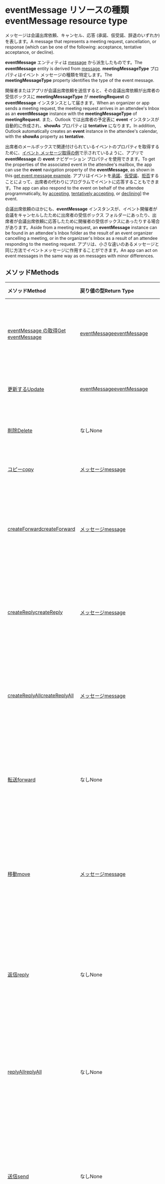 # <a name="eventmessage-resource-type"></a><span data-ttu-id="08d75-101">eventMessage リソースの種類</span><span class="sxs-lookup"><span data-stu-id="08d75-101">eventMessage resource type</span></span>

<span data-ttu-id="08d75-102">メッセージは会議出席依頼、キャンセル、応答 (承諾、仮受諾、辞退のいずれか) を表します。</span><span class="sxs-lookup"><span data-stu-id="08d75-102">A message that represents a meeting request, cancellation, or response (which can be one of the following: acceptance, tentative acceptance, or decline).</span></span>

<span data-ttu-id="08d75-103">**eventMessage** エンティティは [message](message.md) から派生したものです。</span><span class="sxs-lookup"><span data-stu-id="08d75-103">The **eventMessage** entity is derived from [message](message.md).</span></span> <span data-ttu-id="08d75-104">**meetingMessageType** プロパティはイベント メッセージの種類を特定します。</span><span class="sxs-lookup"><span data-stu-id="08d75-104">The **meetingMessageType** property identifies the type of the event message.</span></span>

<span data-ttu-id="08d75-105">開催者またはアプリが会議出席依頼を送信すると、その会議出席依頼が出席者の受信ボックスに **meetingMessageType** が **meetingRequest** の **eventMessage** インスタンスとして届きます。</span><span class="sxs-lookup"><span data-stu-id="08d75-105">When an organizer or app sends a meeting request, the meeting request arrives in an attendee's Inbox as an **eventMessage** instance with the **meetingMessageType** of **meetingRequest**.</span></span> <span data-ttu-id="08d75-106">また、Outlook では出席者の予定表に **event** インスタンスが自動的に作成され、**showAs** プロパティは **tentative** になります。</span><span class="sxs-lookup"><span data-stu-id="08d75-106">In addition, Outlook automatically creates an **event** instance in the attendee's calendar, with the **showAs** property as **tentative**.</span></span> 

<span data-ttu-id="08d75-107">出席者のメールボックスで関連付けられているイベントのプロパティを取得するために、[イベント メッセージ取得の例](../api/eventmessage_get.md#request-2)で示されているように、アプリで **eventMessage** の **event** ナビゲーション プロパティを使用できます。</span><span class="sxs-lookup"><span data-stu-id="08d75-107">To get the properties of the associated event in the attendee's mailbox, the app can use the **event** navigation property of the **eventMessage**, as shown in this [get event message example](../api/eventmessage_get.md#request-2).</span></span> <span data-ttu-id="08d75-108">アプリはイベントを[承諾](../api/event_accept.md)、[仮受諾](../api/event_tentativelyaccept.md)、[拒否](../api/event_decline.md)することによって、出席者の代わりにプログラムでイベントに応答することもできます。</span><span class="sxs-lookup"><span data-stu-id="08d75-108">The app can also respond to the event on behalf of the attendee programmatically, by [accepting](../api/event_accept.md), [tentatively accepting](../api/event_tentativelyaccept.md), or [declining](../api/event_decline.md)] the event.</span></span>

<span data-ttu-id="08d75-109">会議出席依頼のほかにも、**eventMessage** インスタンスが、イベント開催者が会議をキャンセルしたために出席者の受信ボックス フォルダーにあったり、出席者が会議出席依頼に応答したために開催者の受信ボックスにあったりする場合があります。</span><span class="sxs-lookup"><span data-stu-id="08d75-109">Aside from a meeting request, an **eventMessage** instance can be found in an attendee's Inbox folder as the result of an event organizer cancelling a meeting, or in the organizser's Inbox as a result of an attendee responding to the meeting request.</span></span> <span data-ttu-id="08d75-110">アプリは、小さな違いのあるメッセージと同じ方法でイベントメッセージに作用することができます。</span><span class="sxs-lookup"><span data-stu-id="08d75-110">An app can act on event messages in the same way as on messages with minor differences.</span></span>

## <a name="methods"></a><span data-ttu-id="08d75-111">メソッド</span><span class="sxs-lookup"><span data-stu-id="08d75-111">Methods</span></span>

| <span data-ttu-id="08d75-112">メソッド</span><span class="sxs-lookup"><span data-stu-id="08d75-112">Method</span></span>       | <span data-ttu-id="08d75-113">戻り値の型</span><span class="sxs-lookup"><span data-stu-id="08d75-113">Return Type</span></span>  |<span data-ttu-id="08d75-114">説明</span><span class="sxs-lookup"><span data-stu-id="08d75-114">Description</span></span>|
|:---------------|:--------|:----------|
|[<span data-ttu-id="08d75-115">eventMessage の取得</span><span class="sxs-lookup"><span data-stu-id="08d75-115">Get eventMessage</span></span>](../api/eventmessage_get.md) | [<span data-ttu-id="08d75-116">eventMessage</span><span class="sxs-lookup"><span data-stu-id="08d75-116">eventMessage</span></span>](eventmessage.md) |<span data-ttu-id="08d75-117">eventMessage オブジェクトのプロパティとリレーションシップを読み取ります。</span><span class="sxs-lookup"><span data-stu-id="08d75-117">Read properties and relationships of eventMessage object.</span></span>|
|[<span data-ttu-id="08d75-118">更新する</span><span class="sxs-lookup"><span data-stu-id="08d75-118">Update</span></span>](../api/eventmessage_update.md) | [<span data-ttu-id="08d75-119">eventMessage</span><span class="sxs-lookup"><span data-stu-id="08d75-119">eventMessage</span></span>](eventmessage.md)  |<span data-ttu-id="08d75-120">eventMessage オブジェクトを更新します。</span><span class="sxs-lookup"><span data-stu-id="08d75-120">Update eventMessage object.</span></span> |
|[<span data-ttu-id="08d75-121">削除</span><span class="sxs-lookup"><span data-stu-id="08d75-121">Delete</span></span>](../api/message_delete.md) | <span data-ttu-id="08d75-122">なし</span><span class="sxs-lookup"><span data-stu-id="08d75-122">None</span></span> |<span data-ttu-id="08d75-123">eventMessage オブジェクトを削除します。</span><span class="sxs-lookup"><span data-stu-id="08d75-123">Delete eventMessage object.</span></span> |
|[<span data-ttu-id="08d75-124">コピー</span><span class="sxs-lookup"><span data-stu-id="08d75-124">copy</span></span>](../api/message_copy.md)|[<span data-ttu-id="08d75-125">メッセージ</span><span class="sxs-lookup"><span data-stu-id="08d75-125">message</span></span>](message.md)|<span data-ttu-id="08d75-126">メッセージをフォルダーにコピーします。</span><span class="sxs-lookup"><span data-stu-id="08d75-126">Copy a message to a folder.</span></span>|
|[<span data-ttu-id="08d75-127">createForward</span><span class="sxs-lookup"><span data-stu-id="08d75-127">createForward</span></span>](../api/message_createforward.md)|[<span data-ttu-id="08d75-128">メッセージ</span><span class="sxs-lookup"><span data-stu-id="08d75-128">message</span></span>](message.md)|<span data-ttu-id="08d75-p105">転送メッセージの下書きを作成します。その後、下書きを[更新](../api/message_update.md)または[送信](../api/message_send.md)できます。</span><span class="sxs-lookup"><span data-stu-id="08d75-p105">Create a draft of the Forward message. You can then [update](../api/message_update.md) or [send](../api/message_send.md) the draft.</span></span>|
|[<span data-ttu-id="08d75-131">createReply</span><span class="sxs-lookup"><span data-stu-id="08d75-131">createReply</span></span>](../api/message_createreply.md)|[<span data-ttu-id="08d75-132">メッセージ</span><span class="sxs-lookup"><span data-stu-id="08d75-132">message</span></span>](message.md)|<span data-ttu-id="08d75-p106">返信メッセージの下書きを作成します。その後、下書きを[更新](../api/message_update.md)または[送信](../api/message_send.md)できます。</span><span class="sxs-lookup"><span data-stu-id="08d75-p106">Create a draft of the Reply message. You can then [update](../api/message_update.md) or [send](../api/message_send.md) the draft.</span></span>|
|[<span data-ttu-id="08d75-135">createReplyAll</span><span class="sxs-lookup"><span data-stu-id="08d75-135">createReplyAll</span></span>](../api/message_createreplyall.md)|[<span data-ttu-id="08d75-136">メッセージ</span><span class="sxs-lookup"><span data-stu-id="08d75-136">message</span></span>](message.md)|<span data-ttu-id="08d75-p107">全員に返信メッセージの下書きを作成します。その後、下書きを[更新](../api/message_update.md)または[送信](../api/message_send.md)できます。</span><span class="sxs-lookup"><span data-stu-id="08d75-p107">Create a draft of the Reply All message. You can then [update](../api/message_update.md) or [send](../api/message_send.md) the draft.</span></span>|
|[<span data-ttu-id="08d75-139">転送</span><span class="sxs-lookup"><span data-stu-id="08d75-139">forward</span></span>](../api/message_forward.md)|<span data-ttu-id="08d75-140">なし</span><span class="sxs-lookup"><span data-stu-id="08d75-140">None</span></span>|<span data-ttu-id="08d75-p108">メッセージを転送します。その後、メッセージは送信済みアイテム フォルダーに保存されます。</span><span class="sxs-lookup"><span data-stu-id="08d75-p108">Forward a message. The message is then saved in the Sent Items folder.</span></span>|
|[<span data-ttu-id="08d75-143">移動</span><span class="sxs-lookup"><span data-stu-id="08d75-143">move</span></span>](../api/message_move.md)|[<span data-ttu-id="08d75-144">メッセージ</span><span class="sxs-lookup"><span data-stu-id="08d75-144">message</span></span>](message.md)|<span data-ttu-id="08d75-p109">メッセージをフォルダーに移動します。これにより、宛先フォルダーにメッセージの新しいコピーが作成されます。</span><span class="sxs-lookup"><span data-stu-id="08d75-p109">Move a message to a folder. This creates a new copy of the message in the destination folder.</span></span>|
|[<span data-ttu-id="08d75-147">返信</span><span class="sxs-lookup"><span data-stu-id="08d75-147">reply</span></span>](../api/message_reply.md)|<span data-ttu-id="08d75-148">なし</span><span class="sxs-lookup"><span data-stu-id="08d75-148">None</span></span>|<span data-ttu-id="08d75-p110">メッセージの送信者に返信します。その後、メッセージは送信済みアイテム フォルダーに保存されます。</span><span class="sxs-lookup"><span data-stu-id="08d75-p110">Reply to the sender of a message. The message is then saved in the Sent Items folder.</span></span>|
|[<span data-ttu-id="08d75-151">replyAll</span><span class="sxs-lookup"><span data-stu-id="08d75-151">replyAll</span></span>](../api/message_replyall.md)|<span data-ttu-id="08d75-152">なし</span><span class="sxs-lookup"><span data-stu-id="08d75-152">None</span></span>|<span data-ttu-id="08d75-p111">メッセージの受信者すべてに返信します。その後、メッセージは送信済みアイテム フォルダーに保存されます。</span><span class="sxs-lookup"><span data-stu-id="08d75-p111">Reply to all recipients of a message. The message is then saved in the Sent Items folder.</span></span>|
|[<span data-ttu-id="08d75-155">送信</span><span class="sxs-lookup"><span data-stu-id="08d75-155">send</span></span>](../api/message_send.md)|<span data-ttu-id="08d75-156">なし</span><span class="sxs-lookup"><span data-stu-id="08d75-156">None</span></span>|<span data-ttu-id="08d75-p112">以前に作成したメッセージの下書きを送信します。その後、メッセージは送信済みアイテム フォルダーに保存されます。</span><span class="sxs-lookup"><span data-stu-id="08d75-p112">Sends a previously created message draft. The message is then saved in the Sent Items folder.</span></span>|
|<span data-ttu-id="08d75-159">**添付ファイル**</span><span class="sxs-lookup"><span data-stu-id="08d75-159">**Attachments**</span></span>| | |
|[<span data-ttu-id="08d75-160">添付ファイルを一覧表示する</span><span class="sxs-lookup"><span data-stu-id="08d75-160">List attachments</span></span>](../api/eventmessage_list_attachments.md) |<span data-ttu-id="08d75-161">[attachment](attachment.md) コレクション</span><span class="sxs-lookup"><span data-stu-id="08d75-161">[attachment](attachment.md) collection</span></span>| <span data-ttu-id="08d75-162">eventMessage のすべての添付ファイルを取得します。</span><span class="sxs-lookup"><span data-stu-id="08d75-162">Get all attachments on an eventMessage.</span></span>|
|[<span data-ttu-id="08d75-163">添付ファイルを追加する</span><span class="sxs-lookup"><span data-stu-id="08d75-163">Add attachment</span></span>](../api/eventmessage_post_attachments.md) |[<span data-ttu-id="08d75-164">添付ファイル</span><span class="sxs-lookup"><span data-stu-id="08d75-164">attachment</span></span>](attachment.md)| <span data-ttu-id="08d75-165">添付ファイル コレクションへの投稿により、eventMessage に新しい添付ファイルを追加します。</span><span class="sxs-lookup"><span data-stu-id="08d75-165">Add a new attachment to an eventMessage by posting to the attachments collection.</span></span>|
|<span data-ttu-id="08d75-166">**オープン拡張機能**</span><span class="sxs-lookup"><span data-stu-id="08d75-166">**Open extensions**</span></span>| | |
|[<span data-ttu-id="08d75-167">オープン拡張機能を作成する</span><span class="sxs-lookup"><span data-stu-id="08d75-167">Create open extension</span></span>](../api/opentypeextension_post_opentypeextension.md) |[<span data-ttu-id="08d75-168">openTypeExtension</span><span class="sxs-lookup"><span data-stu-id="08d75-168">openTypeExtension</span></span>](opentypeextension.md)| <span data-ttu-id="08d75-169">オープン拡張機能を作成し、リソースの新規または既存のインスタンスのカスタム プロパティを追加します。</span><span class="sxs-lookup"><span data-stu-id="08d75-169">Create an open extension and add custom properties in a new or existing instance of a resource.</span></span>|
|[<span data-ttu-id="08d75-170">オープン拡張機能を取得する</span><span class="sxs-lookup"><span data-stu-id="08d75-170">Get open extension</span></span>](../api/opentypeextension_get.md) |<span data-ttu-id="08d75-171">[openTypeExtension](opentypeextension.md) コレクション</span><span class="sxs-lookup"><span data-stu-id="08d75-171">[openTypeExtension](opentypeextension.md) collection</span></span>| <span data-ttu-id="08d75-172">名前や完全修飾名によって識別されたオープン拡張機能オブジェクトを 1 つまたは複数取得します。</span><span class="sxs-lookup"><span data-stu-id="08d75-172">Get an open extension object or objects identified by name or fully qualified name.</span></span>|
|<span data-ttu-id="08d75-173">**拡張プロパティ**</span><span class="sxs-lookup"><span data-stu-id="08d75-173">**Extended properties**</span></span>| | |
|[<span data-ttu-id="08d75-174">単一値の拡張プロパティを作成する</span><span class="sxs-lookup"><span data-stu-id="08d75-174">Create single-value extended property</span></span>](../api/singlevaluelegacyextendedproperty_post_singlevalueextendedproperties.md) |[<span data-ttu-id="08d75-175">eventMessage</span><span class="sxs-lookup"><span data-stu-id="08d75-175">eventMessage</span></span>](eventMessage.md)  |<span data-ttu-id="08d75-176">新規または既存の eventMessage に、1 つ以上の単一値の拡張プロパティを作成します。</span><span class="sxs-lookup"><span data-stu-id="08d75-176">Create one or more single-value extended properties in a new or existing eventMessage.</span></span>   |
|[<span data-ttu-id="08d75-177">単一値の拡張プロパティを持つ eventMessage の取得</span><span class="sxs-lookup"><span data-stu-id="08d75-177">Get eventMessage with single-value extended property</span></span>](../api/singlevaluelegacyextendedproperty_get.md)  | [<span data-ttu-id="08d75-178">eventMessage</span><span class="sxs-lookup"><span data-stu-id="08d75-178">eventMessage</span></span>](eventMessage.md) | <span data-ttu-id="08d75-179">または `$filter` を使用して、単一値の拡張プロパティを含む eventMessage を取得します。`$expand`</span><span class="sxs-lookup"><span data-stu-id="08d75-179">Get eventMessages that contain a single-value extended property by using `$expand` or `$filter`.</span></span> |
|[<span data-ttu-id="08d75-180">複数値の拡張プロパティを作成する</span><span class="sxs-lookup"><span data-stu-id="08d75-180">Create multi-value extended property</span></span>](../api/multivaluelegacyextendedproperty_post_multivalueextendedproperties.md) | [<span data-ttu-id="08d75-181">eventMessage</span><span class="sxs-lookup"><span data-stu-id="08d75-181">eventMessage</span></span>](eventMessage.md) | <span data-ttu-id="08d75-182">新規または既存の eventMessage に、1 つ以上の複数値の拡張プロパティを作成します。</span><span class="sxs-lookup"><span data-stu-id="08d75-182">Create one or more multi-value extended properties in a new or existing eventMessage.</span></span>  |
|[<span data-ttu-id="08d75-183">複数値の拡張プロパティを持つ eventMessage の取得</span><span class="sxs-lookup"><span data-stu-id="08d75-183">Get eventMessage with multi-value extended property</span></span>](../api/multivaluelegacyextendedproperty_get.md)  | [<span data-ttu-id="08d75-184">eventMessage</span><span class="sxs-lookup"><span data-stu-id="08d75-184">eventMessage</span></span>](eventMessage.md) | <span data-ttu-id="08d75-185">を使用して、複数値の拡張プロパティを含む eventMessage を取得します。`$expand`</span><span class="sxs-lookup"><span data-stu-id="08d75-185">Get an eventMessage that contains a multi-value extended property by using `$expand`.</span></span> |

## <a name="properties"></a><span data-ttu-id="08d75-186">プロパティ</span><span class="sxs-lookup"><span data-stu-id="08d75-186">Properties</span></span>
| <span data-ttu-id="08d75-187">プロパティ</span><span class="sxs-lookup"><span data-stu-id="08d75-187">Property</span></span>     | <span data-ttu-id="08d75-188">タイプ</span><span class="sxs-lookup"><span data-stu-id="08d75-188">Type</span></span>   |<span data-ttu-id="08d75-189">説明</span><span class="sxs-lookup"><span data-stu-id="08d75-189">Description</span></span>|
|:---------------|:--------|:----------|
|<span data-ttu-id="08d75-190">bccRecipients</span><span class="sxs-lookup"><span data-stu-id="08d75-190">bccRecipients</span></span>|<span data-ttu-id="08d75-191">[recipient](recipient.md) コレクション</span><span class="sxs-lookup"><span data-stu-id="08d75-191">[recipient](recipient.md) collection</span></span>|<span data-ttu-id="08d75-192">メッセージの BCC 受信者。</span><span class="sxs-lookup"><span data-stu-id="08d75-192">The Bcc: recipients for the message.</span></span>|
|<span data-ttu-id="08d75-193">本文</span><span class="sxs-lookup"><span data-stu-id="08d75-193">body</span></span>|[<span data-ttu-id="08d75-194">itemBody</span><span class="sxs-lookup"><span data-stu-id="08d75-194">itemBody</span></span>](itembody.md)|<span data-ttu-id="08d75-p113">メッセージの本文。HTML 形式またはテキスト形式にできます。</span><span class="sxs-lookup"><span data-stu-id="08d75-p113">The body of the message. It can be in HTML or text format.</span></span>|
|<span data-ttu-id="08d75-197">bodyPreview</span><span class="sxs-lookup"><span data-stu-id="08d75-197">bodyPreview</span></span>|<span data-ttu-id="08d75-198">文字列</span><span class="sxs-lookup"><span data-stu-id="08d75-198">String</span></span>|<span data-ttu-id="08d75-p114">メッセージ本文の最初の 255 文字。テキスト形式です。</span><span class="sxs-lookup"><span data-stu-id="08d75-p114">The first 255 characters of the message body. It is in text format.</span></span>|
|<span data-ttu-id="08d75-201">カテゴリー</span><span class="sxs-lookup"><span data-stu-id="08d75-201">categories</span></span>|<span data-ttu-id="08d75-202">String コレクション</span><span class="sxs-lookup"><span data-stu-id="08d75-202">String collection</span></span>|<span data-ttu-id="08d75-203">メッセージに関連付けられたカテゴリ。</span><span class="sxs-lookup"><span data-stu-id="08d75-203">The categories associated with the message.</span></span>|
|<span data-ttu-id="08d75-204">ccRecipients</span><span class="sxs-lookup"><span data-stu-id="08d75-204">ccRecipients</span></span>|<span data-ttu-id="08d75-205">[recipient](recipient.md) コレクション</span><span class="sxs-lookup"><span data-stu-id="08d75-205">[recipient](recipient.md) collection</span></span>|<span data-ttu-id="08d75-206">メッセージの CC 受信者。</span><span class="sxs-lookup"><span data-stu-id="08d75-206">The Cc: recipients for the message.</span></span>|
|<span data-ttu-id="08d75-207">変更キー</span><span class="sxs-lookup"><span data-stu-id="08d75-207">changeKey</span></span>|<span data-ttu-id="08d75-208">文字列</span><span class="sxs-lookup"><span data-stu-id="08d75-208">String</span></span>|<span data-ttu-id="08d75-209">メッセージのバージョン。</span><span class="sxs-lookup"><span data-stu-id="08d75-209">The version of the message.</span></span>|
|<span data-ttu-id="08d75-210">conversationId</span><span class="sxs-lookup"><span data-stu-id="08d75-210">conversationId</span></span>|<span data-ttu-id="08d75-211">文字列</span><span class="sxs-lookup"><span data-stu-id="08d75-211">String</span></span>|<span data-ttu-id="08d75-212">電子メールが属している会話の ID。</span><span class="sxs-lookup"><span data-stu-id="08d75-212">The ID of the conversation the email belongs to.</span></span>|
|<span data-ttu-id="08d75-213">createdDateTime</span><span class="sxs-lookup"><span data-stu-id="08d75-213">createdDateTime</span></span>|<span data-ttu-id="08d75-214">DateTimeOffset</span><span class="sxs-lookup"><span data-stu-id="08d75-214">DateTimeOffset</span></span>|<span data-ttu-id="08d75-215">メッセージが作成された日時。</span><span class="sxs-lookup"><span data-stu-id="08d75-215">The date and time the message was created.</span></span>|
|<span data-ttu-id="08d75-216">フラグ</span><span class="sxs-lookup"><span data-stu-id="08d75-216">flag</span></span>|[<span data-ttu-id="08d75-217">FollowupFlag</span><span class="sxs-lookup"><span data-stu-id="08d75-217">FollowupFlag</span></span>](followupflag.md)|<span data-ttu-id="08d75-218">メッセージのステータス、開始日、期限、または完了日を示すフラグ値。</span><span class="sxs-lookup"><span data-stu-id="08d75-218">The flag value that indicates the status, start date, due date, or completion date for the message.</span></span>|
|<span data-ttu-id="08d75-219">差出人</span><span class="sxs-lookup"><span data-stu-id="08d75-219">from</span></span>|[<span data-ttu-id="08d75-220">受信者</span><span class="sxs-lookup"><span data-stu-id="08d75-220">recipient</span></span>](recipient.md)|<span data-ttu-id="08d75-221">メッセージのメールボックス所有者と送信者。</span><span class="sxs-lookup"><span data-stu-id="08d75-221">The mailbox owner and sender of the message.</span></span>|
|<span data-ttu-id="08d75-222">hasAttachments</span><span class="sxs-lookup"><span data-stu-id="08d75-222">hasAttachments</span></span>|<span data-ttu-id="08d75-223">ブーリアン</span><span class="sxs-lookup"><span data-stu-id="08d75-223">Boolean</span></span>|<span data-ttu-id="08d75-224">メッセージに添付ファイルがあるかどうかを示します。</span><span class="sxs-lookup"><span data-stu-id="08d75-224">Indicates whether the message has attachments.</span></span>|
|<span data-ttu-id="08d75-225">ID</span><span class="sxs-lookup"><span data-stu-id="08d75-225">id</span></span>|<span data-ttu-id="08d75-226">文字列</span><span class="sxs-lookup"><span data-stu-id="08d75-226">String</span></span>|<span data-ttu-id="08d75-227">イベントメッセージの一意の識別子（メッセージが移動または変更された場合にこの値が変わる可能性があることに注意してください）</span><span class="sxs-lookup"><span data-stu-id="08d75-227">Unique identifier for the message (note that this value may change if a message is moved or altered)</span></span>|
|<span data-ttu-id="08d75-228">重要度</span><span class="sxs-lookup"><span data-stu-id="08d75-228">importance</span></span>|<span data-ttu-id="08d75-229">文字列</span><span class="sxs-lookup"><span data-stu-id="08d75-229">String</span></span>| <span data-ttu-id="08d75-230">メッセージの重要度: `low`、`normal`、`high`。</span><span class="sxs-lookup"><span data-stu-id="08d75-230">The importance of the message: `low`, `normal`, `high`.</span></span>|
|<span data-ttu-id="08d75-231">inferenceClassification</span><span class="sxs-lookup"><span data-stu-id="08d75-231">inferenceClassification</span></span>|<span data-ttu-id="08d75-232">文字列</span><span class="sxs-lookup"><span data-stu-id="08d75-232">String</span></span>| <span data-ttu-id="08d75-233">可能な値は、`focused`、`other` です。</span><span class="sxs-lookup"><span data-stu-id="08d75-233">The possible values are:</span></span>|
|<span data-ttu-id="08d75-234">internetMessageHeaders</span><span class="sxs-lookup"><span data-stu-id="08d75-234">internetMessageHeaders</span></span> | <span data-ttu-id="08d75-235">[internetMessageHeader](internetmessageheader.md) コレクション</span><span class="sxs-lookup"><span data-stu-id="08d75-235">[internetMessageHeader](internetmessageheader.md) collection</span></span> | <span data-ttu-id="08d75-236">[RFC5322](https://www.ietf.org/rfc/rfc5322.txt) によって定義された、メッセージ ヘッダーのコレクション。メッセージが送信者から受信者に到達するまでに辿ったネットワーク パスの詳細を説明します。</span><span class="sxs-lookup"><span data-stu-id="08d75-236">The collection of message headers, defined by [RFC5322](https://www.ietf.org/rfc/rfc5322.txt), that provide details of the network path taken by a message from the sender to the recipient.</span></span> <span data-ttu-id="08d75-237">読み取り専用。</span><span class="sxs-lookup"><span data-stu-id="08d75-237">Read-only.</span></span>|
|<span data-ttu-id="08d75-238">internetMessageId</span><span class="sxs-lookup"><span data-stu-id="08d75-238">internetMessageId</span></span> |<span data-ttu-id="08d75-239">文字列</span><span class="sxs-lookup"><span data-stu-id="08d75-239">String</span></span> |<span data-ttu-id="08d75-240">[RFC2822](http://www.ietf.org/rfc/rfc2822.txt) によって指定された形式のメッセージ ID。</span><span class="sxs-lookup"><span data-stu-id="08d75-240">The message ID in the format specified by [RFC2822](http://www.ietf.org/rfc/rfc2822.txt).</span></span> |
|<span data-ttu-id="08d75-241">isDeliveryReceiptRequested</span><span class="sxs-lookup"><span data-stu-id="08d75-241">isDeliveryReceiptRequested</span></span>|<span data-ttu-id="08d75-242">ブーリアン</span><span class="sxs-lookup"><span data-stu-id="08d75-242">Boolean</span></span>|<span data-ttu-id="08d75-243">メッセージの開封確認メッセージが要求されているかどうかを示します。</span><span class="sxs-lookup"><span data-stu-id="08d75-243">Indicates whether a read receipt is requested for the message.</span></span>|
|<span data-ttu-id="08d75-244">isDraft</span><span class="sxs-lookup"><span data-stu-id="08d75-244">isDraft</span></span>|<span data-ttu-id="08d75-245">ブール型</span><span class="sxs-lookup"><span data-stu-id="08d75-245">Boolean</span></span>|<span data-ttu-id="08d75-p116">メッセージが下書きかどうかを示します。メッセージがまだ送信されていなければ下書きです。</span><span class="sxs-lookup"><span data-stu-id="08d75-p116">Indicates whether the message is a draft. A message is a draft if it hasn't been sent yet.</span></span>|
|<span data-ttu-id="08d75-248">isRead</span><span class="sxs-lookup"><span data-stu-id="08d75-248">isRead</span></span>|<span data-ttu-id="08d75-249">ブーリアン</span><span class="sxs-lookup"><span data-stu-id="08d75-249">Boolean</span></span>|<span data-ttu-id="08d75-250">メッセージが開封されたかどうかを示します。</span><span class="sxs-lookup"><span data-stu-id="08d75-250">Indicates whether the message has been read.</span></span>|
|<span data-ttu-id="08d75-251">isReadReceiptRequested</span><span class="sxs-lookup"><span data-stu-id="08d75-251">isReadReceiptRequested</span></span>|<span data-ttu-id="08d75-252">ブーリアン</span><span class="sxs-lookup"><span data-stu-id="08d75-252">Boolean</span></span>|<span data-ttu-id="08d75-253">メッセージの開封確認メッセージが要求されているかどうかを示します。</span><span class="sxs-lookup"><span data-stu-id="08d75-253">Indicates whether a read receipt is requested for the message.</span></span>|
|<span data-ttu-id="08d75-254">lastModifiedDateTime</span><span class="sxs-lookup"><span data-stu-id="08d75-254">lastModifiedDateTime</span></span>|<span data-ttu-id="08d75-255">DateTimeOffset</span><span class="sxs-lookup"><span data-stu-id="08d75-255">DateTimeOffset</span></span>|<span data-ttu-id="08d75-256">メッセージが最後に変更された日時。</span><span class="sxs-lookup"><span data-stu-id="08d75-256">The date and time the message was last changed.</span></span>|
|<span data-ttu-id="08d75-257">meetingMessageType</span><span class="sxs-lookup"><span data-stu-id="08d75-257">meetingMessageType</span></span>|<span data-ttu-id="08d75-258">meetingMessageType</span><span class="sxs-lookup"><span data-stu-id="08d75-258">meetingMessageType</span></span>| <span data-ttu-id="08d75-259">イベント メッセージの種類: `none`、`meetingRequest`、`meetingCancelled``meetingAccepted``meetingTenativelyAccepted``meetingDeclined`。</span><span class="sxs-lookup"><span data-stu-id="08d75-259">The type of event message: `none`, `meetingRequest`, `meetingCancelled`, `meetingAccepted`, `meetingTenativelyAccepted`, `meetingDeclined`.</span></span>|
|<span data-ttu-id="08d75-260">parentFolderId</span><span class="sxs-lookup"><span data-stu-id="08d75-260">parentFolderId</span></span>|<span data-ttu-id="08d75-261">文字列</span><span class="sxs-lookup"><span data-stu-id="08d75-261">String</span></span>|<span data-ttu-id="08d75-262">メッセージの親 mailFolder の一意識別子。</span><span class="sxs-lookup"><span data-stu-id="08d75-262">The unique identifier for the message's parent mailFolder.</span></span>|
|<span data-ttu-id="08d75-263">receivedDateTime</span><span class="sxs-lookup"><span data-stu-id="08d75-263">receivedDateTime</span></span>|<span data-ttu-id="08d75-264">DateTimeOffset</span><span class="sxs-lookup"><span data-stu-id="08d75-264">DateTimeOffset</span></span>|<span data-ttu-id="08d75-265">メッセージが受信された日時です。</span><span class="sxs-lookup"><span data-stu-id="08d75-265">The date and time the message was received.</span></span>|
|<span data-ttu-id="08d75-266">replyTo</span><span class="sxs-lookup"><span data-stu-id="08d75-266">replyTo</span></span>|<span data-ttu-id="08d75-267">[recipient](recipient.md) コレクション</span><span class="sxs-lookup"><span data-stu-id="08d75-267">[recipient](recipient.md) collection</span></span>|<span data-ttu-id="08d75-268">返信時に使用される電子メール アドレス。</span><span class="sxs-lookup"><span data-stu-id="08d75-268">The email addresses to use when replying.</span></span>|
|<span data-ttu-id="08d75-269">送信者</span><span class="sxs-lookup"><span data-stu-id="08d75-269">sender</span></span>|[<span data-ttu-id="08d75-270">受信者</span><span class="sxs-lookup"><span data-stu-id="08d75-270">recipient</span></span>](recipient.md)|<span data-ttu-id="08d75-271">メッセージを生成するために実際に使用されるアカウント。</span><span class="sxs-lookup"><span data-stu-id="08d75-271">The account that is actually used to generate the message.</span></span>|
|<span data-ttu-id="08d75-272">sentDateTime</span><span class="sxs-lookup"><span data-stu-id="08d75-272">sentDateTime</span></span>|<span data-ttu-id="08d75-273">DateTimeOffset</span><span class="sxs-lookup"><span data-stu-id="08d75-273">DateTimeOffset</span></span>|<span data-ttu-id="08d75-274">メッセージが送信された日時。</span><span class="sxs-lookup"><span data-stu-id="08d75-274">The date and time the message was sent.</span></span>|
|<span data-ttu-id="08d75-275">件名</span><span class="sxs-lookup"><span data-stu-id="08d75-275">subject</span></span>|<span data-ttu-id="08d75-276">文字列</span><span class="sxs-lookup"><span data-stu-id="08d75-276">String</span></span>|<span data-ttu-id="08d75-277">メッセージの件名。</span><span class="sxs-lookup"><span data-stu-id="08d75-277">The subject of the message.</span></span>|
|<span data-ttu-id="08d75-278">toRecipients</span><span class="sxs-lookup"><span data-stu-id="08d75-278">toRecipients</span></span>|<span data-ttu-id="08d75-279">[recipient](recipient.md) コレクション</span><span class="sxs-lookup"><span data-stu-id="08d75-279">[recipient](recipient.md) collection</span></span>|<span data-ttu-id="08d75-280">メッセージの宛先。</span><span class="sxs-lookup"><span data-stu-id="08d75-280">The To: recipients for the message.</span></span>|
|<span data-ttu-id="08d75-281">uniqueBody</span><span class="sxs-lookup"><span data-stu-id="08d75-281">uniqueBody</span></span>|[<span data-ttu-id="08d75-282">itemBody</span><span class="sxs-lookup"><span data-stu-id="08d75-282">itemBody</span></span>](itembody.md)|<span data-ttu-id="08d75-283">現在のメッセージに特有のメッセージの本文の一部。</span><span class="sxs-lookup"><span data-stu-id="08d75-283">The part of the body of the message that is unique to the current message.</span></span>|
|<span data-ttu-id="08d75-284">webLink</span><span class="sxs-lookup"><span data-stu-id="08d75-284">webLink</span></span>|<span data-ttu-id="08d75-285">文字列</span><span class="sxs-lookup"><span data-stu-id="08d75-285">String</span></span>|<span data-ttu-id="08d75-286">Outlook Web App でメッセージを開く URL。</span><span class="sxs-lookup"><span data-stu-id="08d75-286">The URL to open the message in Outlook Web App.</span></span><br><br><span data-ttu-id="08d75-p117">URL の末尾に ispopout 引数を付加して、メッセージの表示方法を変更できます。ispopout が存在しない、または 1 に設定されている場合は、メッセージがポップアウト ウィンドウに表示されます。ispopout が 0 に設定されている場合、ブラウザーの Outlook Web App レビュー ウィンドウにメッセージが表示されます。</span><span class="sxs-lookup"><span data-stu-id="08d75-p117">You can append an ispopout argument to the end of the URL to change how the message is displayed. If ispopout is not present or if it is set to 1, then the message is shown in a popout window. If ispopout is set to 0, then the browser will show the message in the Outlook Web App review pane.</span></span><br><br><span data-ttu-id="08d75-p118">Outlook Web App のメールボックスにログインしている場合、ブラウザーでメッセージが開きます。まだブラウザーでログインしていない場合、ログインするように求められます。</span><span class="sxs-lookup"><span data-stu-id="08d75-p118">The message will open in the browser if you are logged in to your mailbox via Outlook Web App. You will be prompted to login if you are not already logged in with the browser.</span></span><br><br><span data-ttu-id="08d75-292">この URL には、iFrame 内からアクセスできます。</span><span class="sxs-lookup"><span data-stu-id="08d75-292">This URL can be accessed from within an iFrame.</span></span>|

## <a name="relationships"></a><span data-ttu-id="08d75-293">リレーションシップ</span><span class="sxs-lookup"><span data-stu-id="08d75-293">Relationships</span></span>
| <span data-ttu-id="08d75-294">リレーションシップ</span><span class="sxs-lookup"><span data-stu-id="08d75-294">Relationship</span></span> | <span data-ttu-id="08d75-295">型</span><span class="sxs-lookup"><span data-stu-id="08d75-295">Type</span></span>   |<span data-ttu-id="08d75-296">説明</span><span class="sxs-lookup"><span data-stu-id="08d75-296">Description</span></span>|
|:---------------|:--------|:----------|
|<span data-ttu-id="08d75-297">添付ファイル</span><span class="sxs-lookup"><span data-stu-id="08d75-297">attachments</span></span>|<span data-ttu-id="08d75-298">[attachment](attachment.md) コレクション</span><span class="sxs-lookup"><span data-stu-id="08d75-298">[attachment](attachment.md) collection</span></span>| <span data-ttu-id="08d75-p119">読み取り専用。Null 許容型。</span><span class="sxs-lookup"><span data-stu-id="08d75-p119">Read-only. Nullable.</span></span>|
|<span data-ttu-id="08d75-301">イベント</span><span class="sxs-lookup"><span data-stu-id="08d75-301">event</span></span>|[<span data-ttu-id="08d75-302">イベント</span><span class="sxs-lookup"><span data-stu-id="08d75-302">event</span></span>](event.md)| <span data-ttu-id="08d75-p120">イベント メッセージに関連付けられたイベント。参加者または部屋リソースの前提は、会議出席依頼イベント メッセージが届いたときにイベントを含む予定表を自動的に更新するようにカレンダー アテンダントが設定されていることです。ナビゲーション プロパティ。読み取り専用。</span><span class="sxs-lookup"><span data-stu-id="08d75-p120">The event associated with the event message. The assumption for attendees or room resources is that the Calendar Attendant is set to automatically update the calendar with an event when meeting request event messages arrive. Navigation property.  Read-only.</span></span>|
|<span data-ttu-id="08d75-307">拡張機能</span><span class="sxs-lookup"><span data-stu-id="08d75-307">extensions</span></span>|<span data-ttu-id="08d75-308">[extension](extension.md) コレクション</span><span class="sxs-lookup"><span data-stu-id="08d75-308">[extension](extension.md) collection</span></span>|<span data-ttu-id="08d75-p121">eventMessage に対して定義されているオープン拡張機能のコレクション。読み取り専用。Null 許容型。</span><span class="sxs-lookup"><span data-stu-id="08d75-p121">The collection of open extensions defined for the eventMessage. Read-only. Nullable.</span></span>|
|<span data-ttu-id="08d75-312">multiValueExtendedProperties</span><span class="sxs-lookup"><span data-stu-id="08d75-312">multiValueExtendedProperties</span></span>|<span data-ttu-id="08d75-313">[multiValueLegacyExtendedProperty](multivaluelegacyextendedproperty.md) コレクション</span><span class="sxs-lookup"><span data-stu-id="08d75-313">[multiValueLegacyExtendedProperty](multivaluelegacyextendedproperty.md) collection</span></span>| <span data-ttu-id="08d75-p122">eventMessage に対して定義された、複数値の拡張プロパティのコレクション。読み取り専用。Null 許容型。</span><span class="sxs-lookup"><span data-stu-id="08d75-p122">The collection of multi-value extended properties defined for the eventMessage. Read-only. Nullable.</span></span>|
|<span data-ttu-id="08d75-317">singleValueExtendedProperties</span><span class="sxs-lookup"><span data-stu-id="08d75-317">singleValueExtendedProperties</span></span>|<span data-ttu-id="08d75-318">[singleValueLegacyExtendedProperty](singlevaluelegacyextendedproperty.md) コレクション</span><span class="sxs-lookup"><span data-stu-id="08d75-318">[singleValueLegacyExtendedProperty](singlevaluelegacyextendedproperty.md) collection</span></span>| <span data-ttu-id="08d75-p123">eventMessage に対して定義された、単一値の拡張プロパティのコレクション。読み取り専用。Null 許容型。</span><span class="sxs-lookup"><span data-stu-id="08d75-p123">The collection of single-value extended properties defined for the eventMessage. Read-only. Nullable.</span></span>|

## <a name="json-representation"></a><span data-ttu-id="08d75-322">JSON 表記</span><span class="sxs-lookup"><span data-stu-id="08d75-322">JSON representation</span></span>

<span data-ttu-id="08d75-323">以下は、リソースの JSON 表記です</span><span class="sxs-lookup"><span data-stu-id="08d75-323">Here is a JSON representation of the resource</span></span>  

<!-- {
  "blockType": "resource",
  "optionalProperties": [
    "attachments",
    "event",
    "extensions",
    "multiValueExtendedProperties",
    "singleValueExtendedProperties"
  ],
  "baseType": "microsoft.graph.message",
  "@odata.type": "microsoft.graph.eventMessage",
  "@odata.annotations": [
    {
      "property": "event",
      "capabilities": {
        "changeTracking": false,
        "deletable": false,
        "insertable": false,
        "searchable": false,
        "updatable": false
      }
    }
  ]
}-->

```json
{
  "bccRecipients": [{"@odata.type": "microsoft.graph.recipient"}],
  "body": {"@odata.type": "microsoft.graph.itemBody"},
  "bodyPreview": "string",
  "categories": ["string"],
  "ccRecipients": [{"@odata.type": "microsoft.graph.recipient"}],
  "changeKey": "string",
  "conversationId": "string",
  "createdDateTime": "DateTimeOffset",
  "event": { "@odata.type": "microsoft.graph.event" },
  "flag": {"@odata.type": "microsoft.graph.followupFlag"},
  "from": {"@odata.type": "microsoft.graph.recipient"},
  "hasAttachments": true,
  "id": "string (identifier)",
  "importance": "String",
  "inferenceClassification": "String",
  "internetMessageHeaders": [{"@odata.type": "microsoft.graph.internetMessageHeader"}],
  "internetMessageId": "String",
  "isDeliveryReceiptRequested": true,
  "isDraft": true,
  "isRead": true,
  "isReadReceiptRequested": true,
  "lastModifiedDateTime": "DateTimeOffset",
  "meetingMessageType": "String",
  "parentFolderId": "string",
  "receivedDateTime": "DateTimeOffset",
  "replyTo": [{"@odata.type": "microsoft.graph.recipient"}],
  "sender": {"@odata.type": "microsoft.graph.recipient"},
  "sentDateTime": "DateTimeOffset",
  "subject": "string",
  "toRecipients": [{"@odata.type": "microsoft.graph.recipient"}],
  "uniqueBody": {"@odata.type": "microsoft.graph.itemBody"},
  "webLink": "string"
}

```


<!-- uuid: 8fcb5dbc-d5aa-4681-8e31-b001d5168d79
2015-10-25 14:57:30 UTC -->
<!-- {
  "type": "#page.annotation",
  "description": "eventMessage resource",
  "keywords": "",
  "section": "documentation",
  "tocPath": ""
}-->
